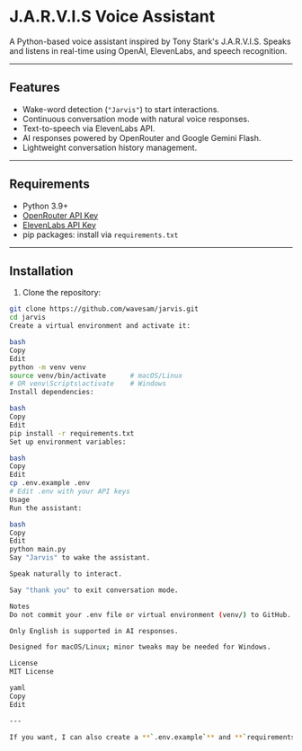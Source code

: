 # J.A.R.V.I.S Voice Assistant

A Python-based voice assistant inspired by Tony Stark's J.A.R.V.I.S. Speaks and listens in real-time using OpenAI, ElevenLabs, and speech recognition.

---

## Features

- Wake-word detection (`"Jarvis"`) to start interactions.
- Continuous conversation mode with natural voice responses.
- Text-to-speech via ElevenLabs API.
- AI responses powered by OpenRouter and Google Gemini Flash.
- Lightweight conversation history management.

---

## Requirements

- Python 3.9+
- [OpenRouter API Key](https://openrouter.ai)
- [ElevenLabs API Key](https://beta.elevenlabs.io/)
- pip packages: install via `requirements.txt`

---

## Installation

1. Clone the repository:

```bash
git clone https://github.com/wavesam/jarvis.git
cd jarvis
Create a virtual environment and activate it:

bash
Copy
Edit
python -m venv venv
source venv/bin/activate      # macOS/Linux
# OR venv\Scripts\activate    # Windows
Install dependencies:

bash
Copy
Edit
pip install -r requirements.txt
Set up environment variables:

bash
Copy
Edit
cp .env.example .env
# Edit .env with your API keys
Usage
Run the assistant:

bash
Copy
Edit
python main.py
Say "Jarvis" to wake the assistant.

Speak naturally to interact.

Say "thank you" to exit conversation mode.

Notes
Do not commit your .env file or virtual environment (venv/) to GitHub.

Only English is supported in AI responses.

Designed for macOS/Linux; minor tweaks may be needed for Windows.

License
MIT License

yaml
Copy
Edit

---

If you want, I can also create a **`.env.example`** and **`requirements.txt`** that match this README, so your repo is fully ready to go. Do you want me to do that?
